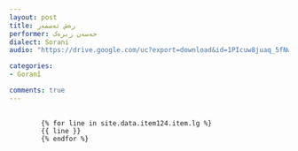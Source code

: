 ```yaml
---
layout: post
title: رەش ئەسمەر
performer: حه‌سه‌ن زیره‌ک
dialect: Sorani
audio: "https://drive.google.com/uc?export=download&id=1PIcuw8juaq_5fNw7UUGOt4d6nOrCoiU7"

categories:
- Goranî

comments: true
---
```


<div class="language-plaintext highlighter-rouge">
    <div class="highlight">
        <pre class="highlight">
            <code>
        {% for line in site.data.item124.item.lg %}
        {{ line }}
        {% endfor %}
            </code>
        </pre>
    </div>
</div>

